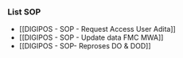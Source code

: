 ### List SOP
- [[DIGIPOS - SOP - Request Access User Adita]]
- [[DIGIPOS - SOP - Update data FMC MWA]]
- [[DIGIPOS - SOP- Reproses DO & DOD]]
